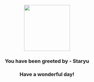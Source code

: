 <p align="center">
    <img src="https://raw.githubusercontent.com/PokeAPI/sprites/master/sprites/pokemon/120.png" width="150" height="150">
</p>
<h3 align="center">You have been greeted by - <b>Staryu</b></h3>
<h3 align="center">Have a wonderful day!</h3>
